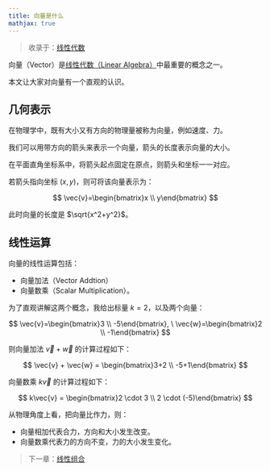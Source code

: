 ```yaml
---
title: 向量是什么
mathjax: true
---
```


> 收录于：[线性代数](/la/)

向量（Vector）是[线性代数（Linear Algebra）](/la/)中最重要的概念之一。

本文让大家对向量有一个直观的认识。

## 几何表示

在物理学中，既有大小又有方向的物理量被称为向量，例如速度、力。

我们可以用带方向的箭头来表示一个向量，箭头的长度表示向量的大小。

在平面直角坐标系中，将箭头起点固定在原点，则箭头和坐标一一对应。

若箭头指向坐标 $(x,y)$，则可将该向量表示为：

$$
\vec{v}=\begin{bmatrix}x \\ y\end{bmatrix}
$$

此时向量的长度是 $\sqrt{x^2+y^2}$。

## 线性运算

向量的线性运算包括：

- 向量加法（Vector Addtion）
- 向量数乘（Scalar Multiplication）。

为了直观讲解这两个概念，我给出标量 $k=2$，以及两个向量：
 
$$
\vec{v}=\begin{bmatrix}3 \\ -5\end{bmatrix}, \ \vec{w}=\begin{bmatrix}2 \\ -1\end{bmatrix}
$$

则向量加法 $\vec{v}+\vec{w}$ 的计算过程如下：

$$
\vec{v} + \vec{w} = \begin{bmatrix}3+2 \\ -5+1\end{bmatrix}
$$

向量数乘 $k\vec{v}$ 的计算过程如下：

$$
k\vec{v} = \begin{bmatrix}2 \cdot 3 \\ 2 \cdot (-5)\end{bmatrix}
$$

从物理角度上看，把向量比作力，则：

- 向量相加代表合力，方向和大小发生改变。
- 向量数乘代表力的方向不变，力的大小发生变化。

> 下一章：[线性组合](/la/linear-combination)